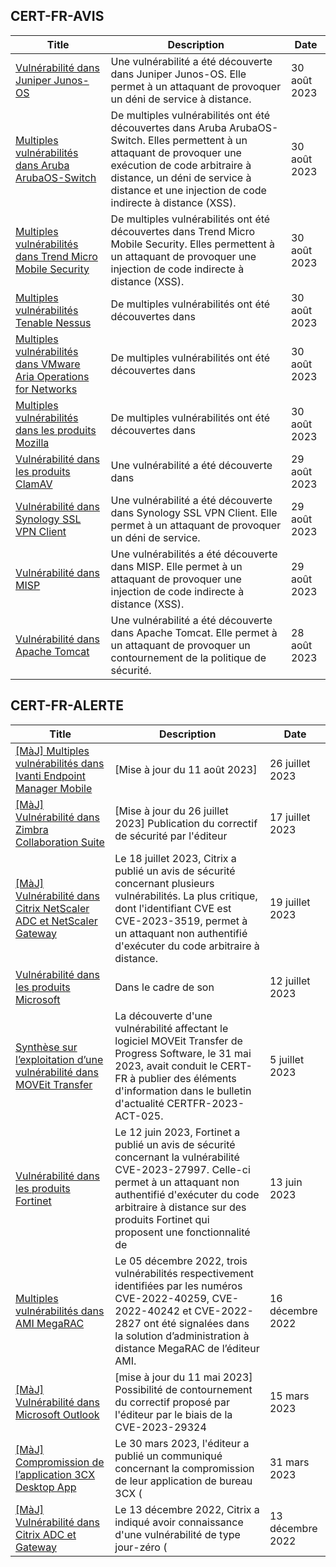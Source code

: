
## CERT-FR-AVIS
|Title|Description|Date|
|---|---|---|
| [Vulnérabilité dans Juniper Junos-OS](https://www.cert.ssi.gouv.fr/avis/CERTFR-2023-AVI-0696/) | Une vulnérabilité a été découverte dans Juniper Junos-OS. Elle permet à un attaquant de provoquer un déni de service à distance. | 30 août 2023 |
| [Multiples vulnérabilités dans Aruba ArubaOS-Switch](https://www.cert.ssi.gouv.fr/avis/CERTFR-2023-AVI-0700/) | De multiples vulnérabilités ont été découvertes dans Aruba ArubaOS-Switch. Elles permettent à un attaquant de provoquer une exécution de code arbitraire à distance, un déni de service à distance et une injection de code indirecte à distance (XSS). | 30 août 2023 |
| [Multiples vulnérabilités dans Trend Micro Mobile Security](https://www.cert.ssi.gouv.fr/avis/CERTFR-2023-AVI-0699/) | De multiples vulnérabilités ont été découvertes dans Trend Micro Mobile Security. Elles permettent à un attaquant de provoquer une injection de code indirecte à distance (XSS). | 30 août 2023 |
| [Multiples vulnérabilités Tenable Nessus](https://www.cert.ssi.gouv.fr/avis/CERTFR-2023-AVI-0698/) | De multiples vulnérabilités ont été découvertes dans | 30 août 2023 |
| [Multiples vulnérabilités dans VMware Aria Operations for Networks](https://www.cert.ssi.gouv.fr/avis/CERTFR-2023-AVI-0697/) | De multiples vulnérabilités ont été découvertes dans | 30 août 2023 |
| [Multiples vulnérabilités dans les produits Mozilla](https://www.cert.ssi.gouv.fr/avis/CERTFR-2023-AVI-0695/) | De multiples vulnérabilités ont été découvertes dans | 30 août 2023 |
| [Vulnérabilité dans les produits ClamAV](https://www.cert.ssi.gouv.fr/avis/CERTFR-2023-AVI-0694/) | Une vulnérabilité a été découverte dans  | 29 août 2023 |
| [Vulnérabilité dans Synology SSL VPN Client](https://www.cert.ssi.gouv.fr/avis/CERTFR-2023-AVI-0693/) | Une vulnérabilité a été découverte dans Synology SSL VPN Client. Elle permet à un attaquant de provoquer un déni de service. | 29 août 2023 |
| [Vulnérabilité dans MISP](https://www.cert.ssi.gouv.fr/avis/CERTFR-2023-AVI-0692/) | Une vulnérabilités a été découverte dans MISP. Elle permet à un attaquant de provoquer une injection de code indirecte à distance (XSS). | 29 août 2023 |
| [Vulnérabilité dans Apache Tomcat](https://www.cert.ssi.gouv.fr/avis/CERTFR-2023-AVI-0691/) | Une vulnérabilité a été découverte dans Apache Tomcat. Elle permet à un attaquant de provoquer un contournement de la politique de sécurité. | 28 août 2023 |
## CERT-FR-ALERTE
|Title|Description|Date|
|---|---|---|
| [[MàJ] Multiples vulnérabilités dans Ivanti Endpoint Manager Mobile](https://www.cert.ssi.gouv.fr/alerte/CERTFR-2023-ALE-009/) | [Mise à jour du 11 août 2023]  | 26 juillet 2023 |
| [[MàJ] Vulnérabilité dans Zimbra Collaboration Suite](https://www.cert.ssi.gouv.fr/alerte/CERTFR-2023-ALE-007/) | [Mise à jour du 26 juillet 2023] Publication du correctif de sécurité par l'éditeur | 17 juillet 2023 |
| [[MàJ] Vulnérabilité dans Citrix NetScaler ADC et NetScaler Gateway](https://www.cert.ssi.gouv.fr/alerte/CERTFR-2023-ALE-008/) | Le 18 juillet 2023, Citrix a publié un avis de sécurité concernant plusieurs vulnérabilités. La plus critique, dont l'identifiant CVE est CVE-2023-3519, permet à un attaquant non authentifié d'exécuter du code arbitraire à distance. | 19 juillet 2023 |
| [Vulnérabilité dans les produits Microsoft](https://www.cert.ssi.gouv.fr/alerte/CERTFR-2023-ALE-006/) | Dans le cadre de son  | 12 juillet 2023 |
| [Synthèse sur l’exploitation d’une vulnérabilité dans MOVEit Transfer](https://www.cert.ssi.gouv.fr/alerte/CERTFR-2023-ALE-005/) | La découverte d'une vulnérabilité affectant le logiciel MOVEit Transfer de Progress Software, le 31 mai 2023, avait conduit le CERT-FR à publier des éléments d'information dans le bulletin d'actualité CERTFR-2023-ACT-025. | 5 juillet 2023 |
| [Vulnérabilité dans les produits Fortinet](https://www.cert.ssi.gouv.fr/alerte/CERTFR-2023-ALE-004/) | Le 12 juin 2023, Fortinet a publié un avis de sécurité concernant la vulnérabilité CVE-2023-27997. Celle-ci permet à un attaquant non authentifié d'exécuter du code arbitraire à distance sur des produits Fortinet qui proposent une fonctionnalité de  | 13 juin 2023 |
| [Multiples vulnérabilités dans AMI MegaRAC](https://www.cert.ssi.gouv.fr/alerte/CERTFR-2022-ALE-014/) | Le 05 décembre 2022, trois vulnérabilités respectivement identifiées par les numéros CVE-2022-40259, CVE-2022-40242 et CVE-2022-2827 ont été signalées dans la solution d’administration à distance MegaRAC de l’éditeur AMI. | 16 décembre 2022 |
| [[MàJ] Vulnérabilité dans Microsoft Outlook](https://www.cert.ssi.gouv.fr/alerte/CERTFR-2023-ALE-002/) | [mise à jour du 11 mai 2023] Possibilité de contournement du correctif proposé par l'éditeur par le biais de la CVE-2023-29324 | 15 mars 2023 |
| [[MàJ] Compromission de l’application 3CX Desktop App](https://www.cert.ssi.gouv.fr/alerte/CERTFR-2023-ALE-003/) | Le 30 mars 2023, l'éditeur a publié un communiqué concernant la compromission de leur application de bureau 3CX ( | 31 mars 2023 |
| [[MàJ] Vulnérabilité dans Citrix ADC et Gateway](https://www.cert.ssi.gouv.fr/alerte/CERTFR-2022-ALE-013/) | Le 13 décembre 2022, Citrix a indiqué avoir connaissance d'une vulnérabilité de type jour-zéro ( | 13 décembre 2022 |
